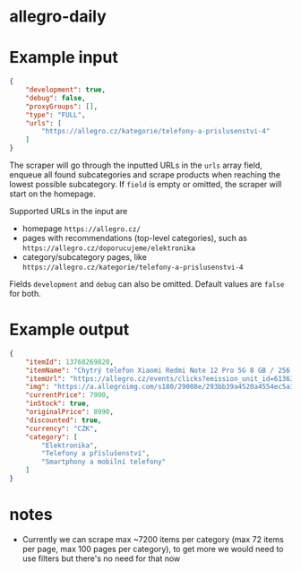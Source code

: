 # allegro-daily

# Example input

```json
{
    "development": true,
    "debug": false,
    "proxyGroups": [],
    "type": "FULL",
    "urls": [
        "https://allegro.cz/kategorie/telefony-a-prislusenstvi-4"
    ]
}
```

The scraper will go through the inputted URLs in the `urls` array field, enqueue all found subcategories and scrape products when reaching the lowest possible subcategory. If `field` is empty or omitted, the scraper will start on the homepage.

Supported URLs in the input are 

 - homepage `https://allegro.cz/`
 - pages with recommendations (top-level categories), such as `https://allegro.cz/doporucujeme/elektronika`
 - category/subcategory pages, like `https://allegro.cz/kategorie/telefony-a-prislusenstvi-4`

 Fields `development` and `debug` can also be omitted. Default values are `false` for both.

# Example output

```json
{
    "itemId": 13768269820,
    "itemName": "Chytrý telefon Xiaomi Redmi Note 12 Pro 5G 8 GB / 256 GB černý",
    "itemUrl": "https://allegro.cz/events/clicks?emission_unit_id=61363b99-1bf5-4444-8c6a-7a65119e2f5e&emission_id=c5a85bda-876a-4359-89fc-9480e806adf3&type=OFFER&ts=1697911347827&redirect=https%3A%2F%2Fallegro.cz%2Fnabidka%2Fsmartphone-xiaomi-redmi-note-12-pro-5g-8-gb-256-13768269820%3Fbi_s%3Dads%26bi_m%3Dproductlisting%253Adesktop%253Acategory%26bi_c%3DN2UzOGQ2ZjAtOWVjZi00NDE0LWEwMDktOTgxOGVlNjhlNjRkAA%26bi_t%3Dape&placement=productlisting:desktop:category&sig=800cd86f2e6840cce8892f347bda6ee1",
    "img": "https://a.allegroimg.com/s180/29008e/293bb39a4520a4554ec5a39ff059/Smartphone-Xiaomi-Redmi-Note-12-Pro-5G-8-GB-256",
    "currentPrice": 7990,
    "inStock": true,
    "originalPrice": 8990,
    "discounted": true,
    "currency": "CZK",
    "category": [
        "Elektronika",
        "Telefony a příslušenství",
        "Smartphony a mobilní telefony"
    ]
}
```

# notes

- Currently we can scrape max ~7200 items per category (max 72 items per page, max 100 pages per category), to get more we would need to use filters but there's no need for that now